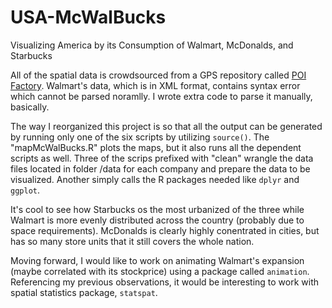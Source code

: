 # USA-McWalBucks
Visualizing America by its Consumption of Walmart, McDonalds, and Starbucks

All of the spatial data is crowdsourced from a GPS repository called [POI Factory](http://www.poi-factory.com/).  Walmart's data, which is in XML format, contains syntax error which cannot be parsed noramlly.  I wrote extra code to parse it manually, basically.

The way I reorganized this project is so that all the output can be generated by running only one of the six scripts by utilizing `source()`.  The "mapMcWalBucks.R" plots the maps, but it also runs all the dependent scripts as well.  Three of the scrips prefixed with "clean" wrangle the data files located in folder /data for each company and prepare the data to be visualized.  Another simply calls the R packages needed like `dplyr` and `ggplot`.

It's cool to see how Starbucks os the most urbanized of the three while Walmart is more evenly distributed across the country (probably due to space requirements).  McDonalds is clearly highly conentrated in cities, but has so many store units that it still covers the whole nation.

Moving forward, I would like to work on animating Walmart's expansion (maybe correlated with its stockprice) using a package called `animation`.  Referencing my previous observations, it would be interesting to work with spatial statistics package, `statspat`.
